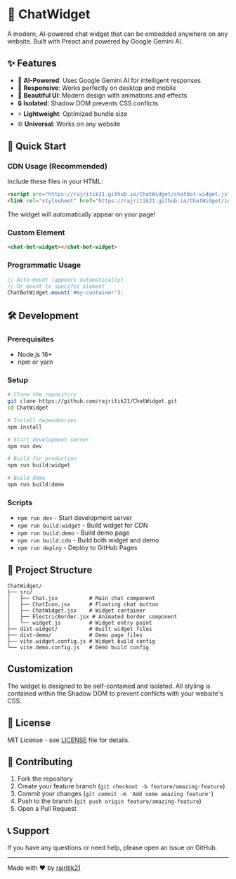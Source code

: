 # 🚀 ChatWidget

A modern, AI-powered chat widget that can be embedded anywhere on any website. Built with Preact and powered by Google Gemini AI.

## ✨ Features

- 🤖 **AI-Powered**: Uses Google Gemini AI for intelligent responses
- 📱 **Responsive**: Works perfectly on desktop and mobile
- 🎨 **Beautiful UI**: Modern design with animations and effects
- 🔒 **Isolated**: Shadow DOM prevents CSS conflicts
- ⚡ **Lightweight**: Optimized bundle size
- 🌐 **Universal**: Works on any website

## 🚀 Quick Start

### CDN Usage (Recommended)

Include these files in your HTML:

```html
<script src="https://rajritik21.github.io/ChatWidget/chatbot-widget.js"></script>
<link rel="stylesheet" href="https://rajritik21.github.io/ChatWidget/index.css">
```

The widget will automatically appear on your page!

### Custom Element

```html
<chat-bot-widget></chat-bot-widget>
```

### Programmatic Usage

```javascript
// Auto-mount (appears automatically)
// Or mount to specific element
ChatBotWidget.mount('#my-container');
```

## 🛠️ Development

### Prerequisites

- Node.js 16+
- npm or yarn

### Setup

```bash
# Clone the repository
git clone https://github.com/rajritik21/ChatWidget.git
cd ChatWidget

# Install dependencies
npm install

# Start development server
npm run dev

# Build for production
npm run build:widget

# Build demo
npm run build:demo
```

### Scripts

- `npm run dev` - Start development server
- `npm run build:widget` - Build widget for CDN
- `npm run build:demo` - Build demo page
- `npm run build:cdn` - Build both widget and demo
- `npm run deploy` - Deploy to GitHub Pages

## 📁 Project Structure

```
ChatWidget/
├── src/
│   ├── Chat.jsx          # Main chat component
│   ├── ChatIcon.jsx      # Floating chat button
│   ├── ChatWidget.jsx    # Widget container
│   ├── ElectricBorder.jsx # Animated border component
│   └── widget.js         # Widget entry point
├── dist-widget/          # Built widget files
├── dist-demo/            # Demo page files
├── vite.widget.config.js # Widget build config
└── vite.demo.config.js   # Demo build config
```

##  Customization

The widget is designed to be self-contained and isolated. All styling is contained within the Shadow DOM to prevent conflicts with your website's CSS.

## 📄 License

MIT License - see [LICENSE](LICENSE) file for details.

## 🤝 Contributing

1. Fork the repository
2. Create your feature branch (`git checkout -b feature/amazing-feature`)
3. Commit your changes (`git commit -m 'Add some amazing feature'`)
4. Push to the branch (`git push origin feature/amazing-feature`)
5. Open a Pull Request

## 📞 Support

If you have any questions or need help, please open an issue on GitHub.

---

Made with ❤️ by [rajritik21](https://github.com/rajritik21)

